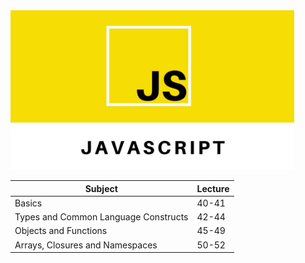 
<img src="js.jpg" width="90%" height="auto" />


|Subject                                        |Lecture  |
|-----------------------------------------------|---------|
|Basics                                         |40-41    |
|Types and Common Language Constructs           |42-44    |
|Objects and Functions                          |45-49    |
|Arrays, Closures and Namespaces                |50-52    |
